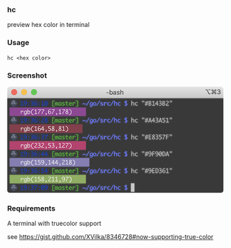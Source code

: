 ### hc

preview hex color in terminal

### Usage

```
hc <hex color>
```

### Screenshot

![Screenshot](hc.png)

### Requirements

A terminal with truecolor support

see https://gist.github.com/XVilka/8346728#now-supporting-true-color
